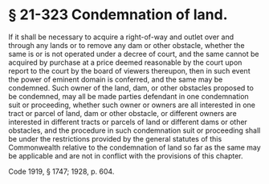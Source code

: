 # § 21-323 Condemnation of land.

<p>If it shall be necessary to acquire a right-of-way and outlet over and through any lands or to remove any dam or other obstacle, whether the same is or is not operated under a decree of court, and the same cannot be acquired by purchase at a price deemed reasonable by the court upon report to the court by the board of viewers thereupon, then in such event the power of eminent domain is conferred, and the same may be condemned. Such owner of the land, dam, or other obstacles proposed to be condemned, may all be made parties defendant in one condemnation suit or proceeding, whether such owner or owners are all interested in one tract or parcel of land, dam or other obstacle, or different owners are interested in different tracts or parcels of land or different dams or other obstacles, and the procedure in such condemnation suit or proceeding shall be under the restrictions provided by the general statutes of this Commonwealth relative to the condemnation of land so far as the same may be applicable and are not in conflict with the provisions of this chapter.</p><p>Code 1919, § 1747; 1928, p. 604.</p>